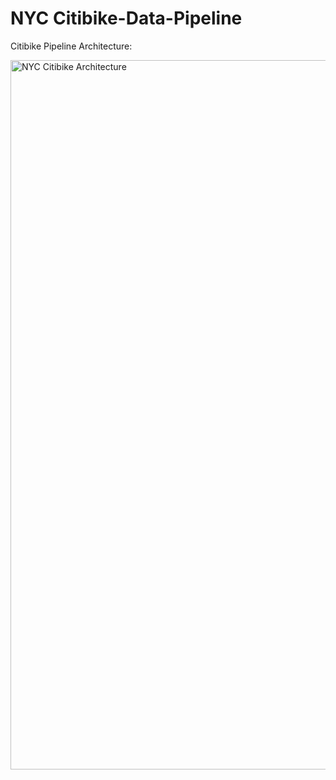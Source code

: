 # NYC Citibike-Data-Pipeline




Citibike Pipeline Architecture:

<img width="1135" alt="NYC Citibike Architecture" src="https://user-images.githubusercontent.com/10378935/229427753-8279653b-5eb4-43d5-87c3-1d31d6383914.png">


